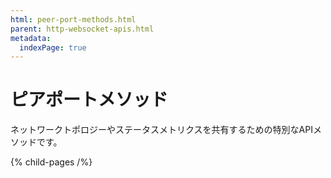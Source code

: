 ```yaml
---
html: peer-port-methods.html
parent: http-websocket-apis.html
metadata:
  indexPage: true
---
```

# ピアポートメソッド

ネットワークトポロジーやステータスメトリクスを共有するための特別なAPIメソッドです。

{% child-pages /%}
